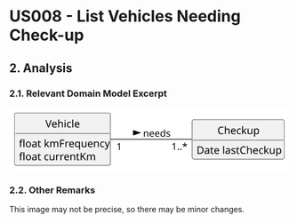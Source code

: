 # US008 - List Vehicles Needing Check-up

## 2. Analysis

### 2.1. Relevant Domain Model Excerpt 

![Domain Model](svg/us008-domain-model.svg)

### 2.2. Other Remarks

This image may not be precise, so there may be minor changes.